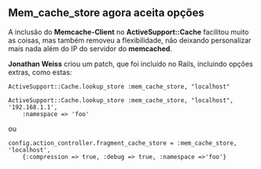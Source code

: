 ## Mem\_cache\_store agora aceita opções

A inclusão do **Memcache-Client** no **ActiveSupport::Cache** facilitou muito as coisas, mas também removeu a flexibilidade, não deixando personalizar mais nada além do IP do servidor do **memcached**.

**Jonathan Weiss** criou um patch, que foi incluído no Rails, incluindo opções extras, como estas:

	ActiveSupport::Cache.lookup_store :mem_cache_store, "localhost"

	ActiveSupport::Cache.lookup_store :mem_cache_store, "localhost", '192.168.1.1', 
		:namespace => 'foo'

ou

	config.action_controller.fragment_cache_store = :mem_cache_store, 'localhost', 
		{:compression => true, :debug => true, :namespace =>'foo'}
